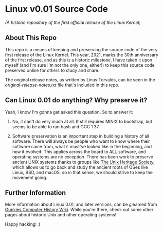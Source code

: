 
# Linux v0.01 Source Code

*(A historic repository of the first official release of the Linux Kernel)*

## About This Repo

This repo is a means of keeping and preserving the source code of the very first release of the Linux Kernel. This year, 2021, marks the 30th anniversary of the first release, and as this is a historic milestone, I have taken it upon myself (and I'm sure I'm not the only one, either!) to keep this source code preserved online for others to study and share.

The original release notes, as written by Linus Torvalds, can be seen in the *original-release-notes.txt* file that's included in this repo.

## Can Linux 0.01 do anything? Why preserve it?

Yeah, I know I'm gonna get asked this question. So to answer it:

1. No, it can't do very much at all. It still requires MINIX to bootstrap, but seems to be able to run bash and GCC 1.37.

2. Software preservation is an important step in building a history of all software. There will always be people who want to know where their software came from, what it must've looked like in the beginning, and how it evolved. This applies across the board to ALL software, and operating systems are no exception. There has been work to preserve ancient UNIX systems thanks to groups like [The Unix Heritage Society](https://www.tuhs.org/), which allows us to go back and study the ancient roots of OSes like Linux, BSD, and macOS, so in that sense, we should strive to keep the movement going.

## Further Information

More information about Linux 0.01, and later versions, can be gleamed from [Gunkies Computer History Wiki](https://gunkies.org/wiki/Linux_0.01). While you're there, check out some other pages about historic Unix and other operating systems!

Happy hacking! :)